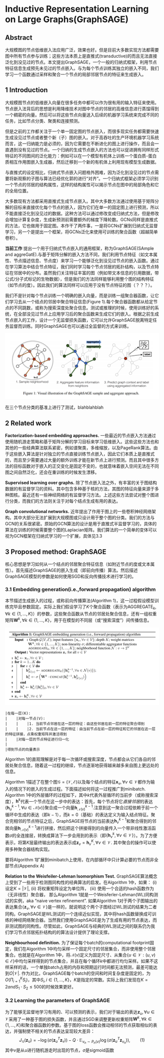 # Inductive Representation Learning on Large Graphs(GraphSAGE)

## Abstract
大规模图的节点低维嵌入法应用广泛，效果也好。但是目前大多数实现方法都需要图中所有节点参与训练；这些方法本质上是直推式(transductive)的而且无法直接泛化到没见过的节点。本文提出GraphSAGE，一个一般的归纳式框架，利用节点特征信息生成预先未见过的节点嵌入。与为每个节点训练其独立的嵌入不同，我们学习一个函数通过采样和聚合一个节点的局部邻居节点的特征来生成嵌入。

## 1 Introduction
大规模图节点的低维嵌入向量在很多任务中都可以作为很有用的输入特征来使用。节点嵌入法背后的思想是利用降维技术对图中节点的邻居的高维信息进行蒸馏得到一个稠密的向量。然后可以将这些节点向量送入后续的机器学习系统来完成不同的任务，比如节点分类、聚类和连接预测。

但是之前的工作都关注于一个单一固定图的节点嵌入，而很多现实任务都需要快速生成没见过节点或者整个新（子）图的嵌入。对于高吞吐的生产环境机器学习系统而言，这一归纳能力是必须的，因为它需要在不断进化的图上进行操作，而且会一直遇到没有见过的节点。一个归纳的生成节点嵌入的方法也可以促进拥有同样形式特征的不同图间的泛化能力：例如可以在一个模型有机体上训练一个蛋白质-蛋白质相互作用图嵌入生成器，然后迁移到一个新的有机体上利用现有模型生成数据。

与直推式的设定相比，归纳式节点嵌入问题格外困难，因为泛化到没见过的节点需要将新观察的子图与算法已经优化郭的进行“对齐”。一个归纳式框架必须学习识别一个节点的邻居的结构属性，这样的结构属性可以揭示节点在图中的局部角色和它的全局位置。

大多数现有方法都采用直推式生成节点嵌入。其中大多数方法通过使用基于矩阵分解的目标来直接优化每个节点的嵌入，因为它们在单一的固定图上进行预测，所以不能直接泛化到没见过的数据。这种方法可以通过修改变成归纳式方法，但是修改会增加计算复杂度，生成新预测前需要额外的梯度下降轮数。GCNs同样是直推式的方法，它也做用于固定图。本作干了两件事，一是将GCNs扩展到归纳式无监督学习，另一个是提出一个框架，将GCNs泛化来使用可训练的聚合函数（超越简单卷积）。

**当前工作** 
提出一个用于归纳式节点嵌入的通用框架，称为GraphSAGE(SAmple and aggreGatE).与基于矩阵分解的嵌入方法不同，我们利用节点特征（如文本属性、节点描述信息、节点度）来学习一个能够泛化到没见过节点的嵌入函数。通过在学习算法中结合节点特征，我们同时学习每个节点邻居的拓扑结构，以及节点特征在邻居中的分布。虽然我们关注特征丰富的图（例如带文本信息的引用数据，带公式/分子式标记的生物数据），但是我们的方法同样能够利用整个图的结构特征（如节点的度）。因此我们的算法同样可以应用于没有节点特征的图（？？？）。

我们不是针对每个节点训练一个明确的嵌入向量，而是训练一组聚合器函数，让它们学习去从一个结点的邻居中聚合特征信息(Figure 1).每个聚合器函数都从给定节点的不同跳数，或称为搜索深度处聚合信息。测试或推理的时候，使用训练好的系统，在全部没见过节点上应用学习后的聚合函数来生成它们的嵌入。根据之前生成节点嵌入的工作，设计一个无监督损失函数，它可以允许GraphSAGE脱离特定任务监督而训练。同时GraphSAGE也可以通过全监督的方式来训练。

![Figure 1](1.png "Figure 1")

在三个节点分类的基准上进行了测试，blahblahblah

## 2 Related work
**Factorization-based embedding approaches.** 一些最近的节点嵌入方法通过使用随机游走策略和基于矩阵分解的学习目标来学习低维嵌入。这些这些方法也和其他的一些经典算法联系紧密，例如谱聚类，多维缩放，以及PageRank算法。由于这些嵌入算法是针对独立的节点直接训练节点嵌入，因此它们本质上是直推式的，而且至少需要通过大量的额外训练才能在新节点上进行预测。而且其中很多方法的目标函数对于嵌入的正交变化是固定不变的，也就意味着嵌入空间无法在不同图之间自然泛化，还会在重训练的时候发生漂移。

**Supervised learning over graphs.** 除了节点嵌入法之外，有丰富的关于图结构数据的有监督学习的资料。其中包含多种基于核的方法，其图的特征向量来源于多种图核。最近还有一些神经网络的有监督学习方法。上述这些方法尝试对整个图进行分类，而我们的方法则关注于对每个结点生成有用的表达。

**Graph convolutional networks.** 近年提出了作用于图上的一些卷积神经网络架构。其中大部分无法扩展到大规模图或只设计用于整个图的分类。我们的方法与GCN的关系很紧密。原始的GCN算法的设计是用于直推式半监督学习的，具体的算法在训练的时候需要整个图的Laplacian矩阵。我们算法的一个简单的变体可以视为GCN框架在归纳式学习的一个扩展，具体见3.3

## 3 Proposed method: GraphSAGE
核心思想是学习如何从一个结点的邻居聚合特征信息（如附近节点的度或文本属性）。首先描述GraphSAGE的嵌入生成（即前向传播）算法。然后描述GraphSAGE模型的参数是如何使用SGD和反向传播技术进行学习的。

### 3.1 Embedding generation(i.e.,forward propagation) algorithm
本节描述生成嵌入的过程，或称前向传播算法(Algorithm 1)，这一过程假设模型训练完毕且参数固定。实际上我们假设学习了$K$个聚合函数（表示为$\text{AGGREGATE}_k, \forall k \in \{1,...,K\}$）的参数，这些聚合函数从节点的邻居处聚合信息，还有一组权重矩阵$\textbf{W}^k,\forall k\in \{1,...,K\}$，用于在模型的不同层（或“搜索深度”）间传播信息。

![Algorithm 1](A1.png "Algorithm 1")

```
|在每一层(K):
|    |对每一节点(V):
|    |    |1. 当前节点邻居在这一层的特征：由这些邻居在前一层的特征聚合得到
|    |    |2. 当前节点在这一层的特征：由当前节点在前一层的特征和它的邻居在这一层的特征拼接，点乘权重矩阵并激活得到
|    |对每一层的节点特征进行归一化
|
|得到节点的向量表示
```

Algorithm 1的直观理解是对于每一次循环或搜索深度，节点都会从它们各自的邻居处聚合信息，随着这一过程的继续，节点逐渐地获得越来越多来自图上更远处的信息。

Algorithm 1描述了在整个图$\mathcal{G=(V,E)}$以及每个结点的特征$\textbf{x}_v,\forall v \in \mathcal{V}$都作为输入的情况下的嵌入的生成过程。下面描述如何将这一过程推广到minibatch. Algorithm 1中的外层循环的过程如下，其中$k$代表外层循环的当前步（或称搜索深度），$\textbf{h}^k$代表一个节点在这一步中的表达：首先，每个节点将它*直接邻居*的表达$\{\textbf{h}_{u}^{k-1}, \forall u \in \mathcal{N}(v)\}$聚合成一个向量$\textbf{h}_{\mathcal{N}(v)}^{k-1}$.注意到这一聚合过程依赖于前一个循环中生成的表达（即$k-1$），而$k=0$（基础）的表达定义为输入结点特征。聚合完相邻的节点特征之后，GraphSAGE将节点的当前表达$\textbf{h}_v^{k-1}$和聚合得到的邻居向量$\textbf{h}_{\mathcal{N}(v)}^{k-1}$进行拼接，然后把这个拼接得到的向量传入一个带非线性激活函数$\sigma$的全连接层，转换成算法下一步会用到的表示（即$\{\textbf{h}_{v}^{k}, \forall v \in \mathcal{V}\}$）。为了方便表示，将第$K$层最终输出的表达表示成$\textbf{z}_v=\textbf{h}_v^K, \forall v \in \mathcal{V}$. 其中聚合的操作可以使用多种聚合器结构实现。

要将Algorithm 1扩展到minibatch上使用，在内部循环中只计算必要的节点而非全部节点(Appendix A)

**Relation to the Weisfeiler-Lehman Isomorphism Test.** GraphSAGE算法概念上受到了一些用于检测图同构性的经典算法的启发。在Algorithm 1中，如果：
(i) 设定$K=|\mathcal{V}|$,
(ii) 将权重矩阵设定为单位阵，
(iii) 使用一个合适的hash函数作为（无非线性）聚合器，
那么Algorithm 1就是一个Weisferler-Lehman(WL)同构测试的实例，aka “naive vertex refinement”. 如果Algorithm 1对于两个子图输出的表达集合$\{\textbf{z}_v, \forall v \in \mathcal{V}\}$是一样的，就说明这个两个子图经过WL测试的结果为二者同构。GraphSAGE是WL测试的一个连续近似实现，其中将hash函数替换成可训练的神经网络聚合器。当然我们使用GraphSAGE是为了生成有用的节点表达，而非测试图的同构性。尽管如此，GraphSAGE与经典的WL测试之间的联系仍为我们学习节点邻居拓扑结构的的算法设计提供了理论支撑。

**Neighbourhood definition.** 为了保证每个batch的computational footprint固定，我们在Algorithm 1中均匀采样一个固定尺寸的邻居集合，而非使用整个邻居集合。也就是在Algorithm 1中，将$\mathcal{N}(v)$定义为固定尺寸、从集合$\{u \in \mathcal{V}:(u,v) \in \mathcal{E}\}$中均匀采样得到的节点集合，并且在每个循环$k$中都进行均匀采样。如果不这样采样的话，一个单独batch占用的内存和预期运行时间都无法预测，最差可能达到$O{|\mathcal{V}|}$. 作为对比，GraphSAGE每个batch的空间和时间复杂度是固定的，为$O(\Pi_{i=1}^K S_i)$，其中$S_i,i\in \{1,...,K\}$，$K$是指定的常数。实际上我们发现在$K=2 and S_1 \cdot S_2 \le 500$的时候效果更好。

### 3.2 Learning the parameters of GraphSAGE
为了能够无监督地学习有用的、可以预测的表示，我们对于输出的表达$\textbf{z}_u, \forall u \in \mathcal{V}$采用了一种基于图的损失函数，并且通过SGD来调整更新权重矩阵$\textbf{W}^k, \forall k \in \{1,...,K\}$和聚合器函数的参数。基于图的loss函数会推动相邻的节点获取相似的表达，并强制使不相关的节点表达呈现较大差异：
$$
J_{\mathcal{G}}(\textbf{z}_u)=-\log(\sigma(\textbf{z}_u^T\textbf{z}_v))-Q \cdot \mathbb{E}_{v_n \sim P_n(v)}\log(\sigma(\textbf{z}_u^T\textbf{z}_{v_n})), \qquad (1)
$$
其中$v$是从$u$进行随机游走时出现的节点，$\sigma$是sigmoid函数